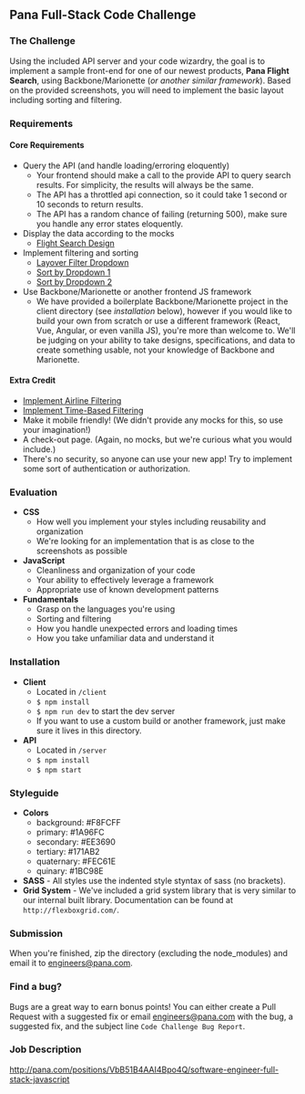 Pana Full-Stack Code Challenge
--------------------

### The Challenge
Using the included API server and your code wizardry, the goal is to implement a sample front-end for one of our newest products, **Pana Flight Search**, using Backbone/Marionette (_or another similar framework_). Based on the provided screenshots, you will need to implement the basic layout including sorting and filtering.

### Requirements
#### Core Requirements
  - Query the API (and handle loading/erroring eloquently)
    - Your frontend should make a call to the provide API to query search results. For simplicity, the results will always be the same.
    - The API has a throttled api connection, so it could take 1 second or 10 seconds to return results.
    - The API has a random chance of failing (returning 500), make sure you handle any error states eloquently.
  - Display the data according to the mocks
    - [Flight Search Design](https://github.com/tivonahaug/pana-full-stack-challenge/blob/master/mocks/flight_search.png)
  - Implement filtering and sorting
    - [Layover Filter Dropdown](https://github.com/tivonahaug/pana-full-stack-challenge/blob/master/mocks/stops_filter.png)
    - [Sort by Dropdown 1](https://github.com/tivonahaug/pana-full-stack-challenge/blob/master/mocks/sort_by.png)
    - [Sort by Dropdown 2](https://github.com/tivonahaug/pana-full-stack-challenge/blob/master/mocks/sort_by_2.png)
  - Use Backbone/Marionette or another frontend JS framework
    - We have provided a boilerplate Backbone/Marionette project in the client directory (see *installation* below), however if you would like to build your own from scratch or use a different framework (React, Vue, Angular, or even vanilla JS), you're more than welcome to. We'll be judging on your ability to take designs, specifications, and data to create something usable, not your knowledge of Backbone and Marionette.
#### Extra Credit
  - [Implement Airline Filtering](https://github.com/tivonahaug/pana-full-stack-challenge/blob/master/mocks/airlines_filter.png)
  - [Implement Time-Based Filtering](https://github.com/tivonahaug/pana-full-stack-challenge/blob/master/mocks/flight_times_filter.png)
  - Make it mobile friendly! (We didn't provide any mocks for this, so use your imagination!)
  - A check-out page. (Again, no mocks, but we're curious what you would include.)
  - There's no security, so anyone can use your new app! Try to implement some sort of authentication or authorization.

### Evaluation
  - **CSS**
    - How well you implement your styles including reusability and organization
    - We're looking for an implementation that is as close to the screenshots as possible
  - **JavaScript**
    - Cleanliness and organization of your code
    - Your ability to effectively leverage a framework
    - Appropriate use of known development patterns
  - **Fundamentals**
    - Grasp on the languages you're using
    - Sorting and filtering
    - How you handle unexpected errors and loading times
    - How you take unfamiliar data and understand it

### Installation
- __Client__
  - Located in `/client`
  - `$ npm install`
  - `$ npm run dev` to start the dev server
  - If you want to use a custom build or another framework, just make sure it lives in this directory.
- __API__
  - Located in `/server`
  - `$ npm install`
  - `$ npm start`

### Styleguide
- **Colors**
  - background: #F8FCFF
  - primary: #1A96FC
  - secondary: #EE3690
  - tertiary: #171AB2
  - quaternary: #FEC61E
  - quinary: #1BC98E
- **SASS** - All styles use the indented style styntax of sass (no brackets).
- **Grid System** - We've included a grid system library that is very similar to our internal built library. Documentation can be found at `http://flexboxgrid.com/`.

### Submission
When you're finished, zip the directory (excluding the node_modules) and email it to engineers@pana.com.

### Find a bug?
Bugs are a great way to earn bonus points! You can either create a Pull Request with a suggested fix or email engineers@pana.com with the bug, a suggested fix, and the subject line `Code Challenge Bug Report`.

### Job Description
http://pana.com/positions/VbB51B4AAI4Bpo4Q/software-engineer-full-stack-javascript
